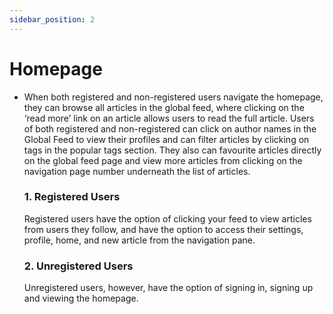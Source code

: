 ```yaml
---
sidebar_position: 2
---
```

# Homepage

- When both registered and non-registered users navigate the homepage, they can browse all articles in the global feed, where clicking on the ‘read more’ link on an article allows users to read the full article. Users of both registered and non-registered can click on author names in the Global Feed to view their profiles and can filter articles by clicking on tags in the popular tags section. They also can favourite articles directly on the global feed page and view more articles from clicking on the navigation page number underneath the list of articles. 
  
  ### 1.	Registered Users
  
  Registered users have the option of clicking your feed to view articles from users they follow, and have the option to access their settings, profile, home, and new article from the navigation pane.
  
  ### 2.	Unregistered Users
  
  Unregistered users, however, have the option of signing in, signing up and viewing the homepage.


